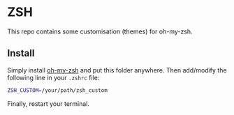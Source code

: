 # ZSH

This repo contains some customisation (themes) for oh-my-zsh.

## Install

Simply install [oh-my-zsh](https://ohmyz.sh/) and put this folder anywhere. Then add/modify the following line in your `.zshrc` file:

```bash
ZSH_CUSTOM=/your/path/zsh_custom
```

Finally, restart your terminal.
